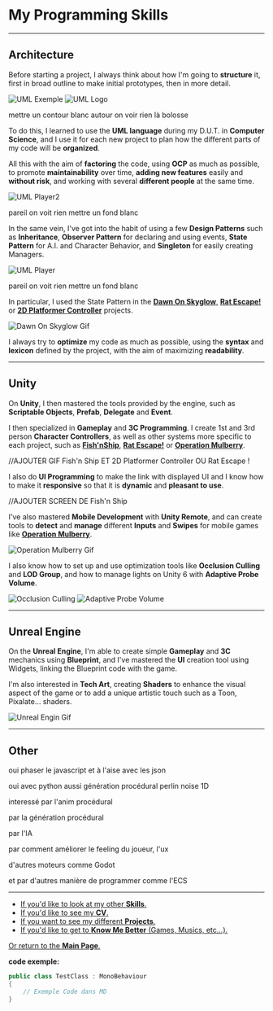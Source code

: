 
# My Programming Skills

***

## Architecture

Before starting a project, I always think about how I'm going to **structure** it, first in broad outline to make initial prototypes, then in more detail.

![UML Exemple](../Documents/Pictures/umlExemple.png)
![UML Logo](../Documents/Pictures/UML_logo.gif)

mettre un contour blanc autour on voir rien là bolosse


To do this, I learned to use the **UML language** during my D.U.T. in **Computer Science**, and I use it for each new project to plan how the different parts of my code will be **organized**.

All this with the aim of **factoring** the code, using **OCP** as much as possible, to promote **maintainability** over time, **adding new features** easily and **without risk**, and working with several **different people** at the same time.

![UML Player2](../Documents/Pictures/playerUml2.png)

pareil on voit rien mettre un fond blanc

In the same vein, I've got into the habit of using a few **Design Patterns** such as **Inheritance**, **Observer Pattern** for declaring and using events, **State Pattern** for A.I. and Character Behavior, and **Singleton** for easily creating Managers.

![UML Player](../Documents/Pictures/playerUml.png)

pareil on voit rien mettre un fond blanc

In particular, I used the State Pattern in the [**Dawn On Skyglow**](../Projects/Dawn%20on%20Skyglow/DawnOnSkyglow.md), [**Rat Escape!**](../Projects/Other%20Projects/Rat%20Escape%20!/RatEscape!.md) or [**2D Platformer Controller**](../Projects/Other%20Projects/2D%20Platformer%20Controller/2dPlatformerController.md) projects.

![Dawn On Skyglow Gif](../Documents/Gifs/dawnOnSkyglowGif.gif)

I always try to **optimize** my code as much as possible, using the **syntax** and **lexicon** defined by the project, with the aim of maximizing **readability**.

***

## Unity

On **Unity**, I then mastered the tools provided by the engine, such as **Scriptable Objects**, **Prefab**, **Delegate** and **Event**.

I then specialized in **Gameplay** and **3C Programming**. I create 1st and 3rd person **Character Controllers**, as well as other systems more specific to each project, such as [**Fish'nShip**](../Projects/Fish'n'Ship/Fish'n'Ship.md), [**Rat Escape!**](../Projects/Other%20Projects/Rat%20Escape%20!/RatEscape!.md) or [**Operation Mulberry**](../Projects/Op%C3%A9ration%20Mulberry/Op%C3%A9rationMulberry.md).

//AJOUTER GIF Fish'n Ship ET 2D Platformer Controller OU Rat Escape !

I also do **UI Programming** to make the link with displayed UI and I know how to make it **responsive** so that it is **dynamic** and **pleasant to use**.

//AJOUTER SCREEN DE Fish'n Ship

I've also mastered **Mobile Development** with **Unity Remote**, and can create tools to **detect** and **manage** different **Inputs** and **Swipes** for mobile games like [**Operation Mulberry**](../Projects/Op%C3%A9ration%20Mulberry/Op%C3%A9rationMulberry.md).

![Operation Mulberry Gif](../Documents/Gifs/OperationMulberry.gif)

I also know how to set up and use optimization tools like **Occlusion Culling** and **LOD Group**, and how to manage lights on Unity 6 with **Adaptive Probe Volume**.

![Occlusion Culling](../Documents/Pictures/OcclusionCulling.png)
![Adaptive Probe Volume](../Documents/Pictures/APV.png)

***

## Unreal Engine

On the **Unreal Engine**, I'm able to create simple **Gameplay** and **3C** mechanics using **Blueprint**, and I've mastered the **UI** creation tool using Widgets, linking the Blueprint code with the game.

I'm also interested in **Tech Art**, creating **Shaders** to enhance the visual aspect of the game or to add a unique artistic touch such as a Toon, Pixalate... shaders.

![Unreal Engin Gif](../Documents/Gifs/unrealEngine.gif)

***

## Other

oui phaser le javascript et à l'aise avec les json

oui avec python aussi génération procédural perlin noise 1D

interessé par l'anim procédural

par la génération procédural

par l'IA

par comment améliorer le feeling du joueur, l'ux

d'autres moteurs comme Godot

et par d'autres manière de programmer comme l'ECS

***

- [If you'd like to look at my other **Skills**.](MySkills.md)
- [If you'd like to see my **CV**.](../Documents/AussantMarin(cvTemp).pdf)
- [If you want to see my different **Projects**.](../Projects/MyProjects.md)
- [If you'd like to get to **Know Me Better** (Games, Musics, etc...).](../WhatILike/WhatILike.md)

[Or return to the **Main Page**.](../README.md)

**code exemple:**
```C#
public class TestClass : MonoBehaviour
{
    // Exemple Code dans MD
}
```    

